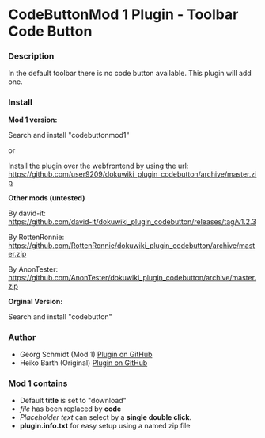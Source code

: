 # CodeButtonMod 1 Plugin - Toolbar Code Button



### Description

In the default toolbar there is no code button available. This plugin will add one.

### Install

**Mod 1 version:**

Search and install "codebuttonmod1"

or

Install the plugin over the webfrontend by using the url:  
https://github.com/user9209/dokuwiki_plugin_codebutton/archive/master.zip


**Other mods (untested)**

By david-it:   
https://github.com/david-it/dokuwiki_plugin_codebutton/releases/tag/v1.2.3

By RottenRonnie:  
https://github.com/RottenRonnie/dokuwiki_plugin_codebutton/archive/master.zip

By AnonTester:
https://github.com/AnonTester/dokuwiki_plugin_codebutton/archive/master.zip

**Orginal Version:**

Search and install "codebutton"

### Author

- Georg Schmidt (Mod 1) [Plugin on GitHub](https://github.com/user9209/dokuwiki_plugin_codebutton)
- Heiko Barth (Original) [Plugin on GitHub](https://github.com/casperklein/dokuwiki_plugin_codebutton)

### Mod 1 contains

- Default **title** is set to "download"
- *file* has been replaced by **code**
- *Placeholder text* can select by a **single double click**.
- **plugin.info.txt** for easy setup using a named zip file
